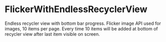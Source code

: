 # FlickerWithEndlessRecyclerView

Endless recycler view with bottom bar progress.
Flicker image API used for images, 10 items per page.
Every time 10 items will be added at bottom of recycler view after last item visible on screen.

